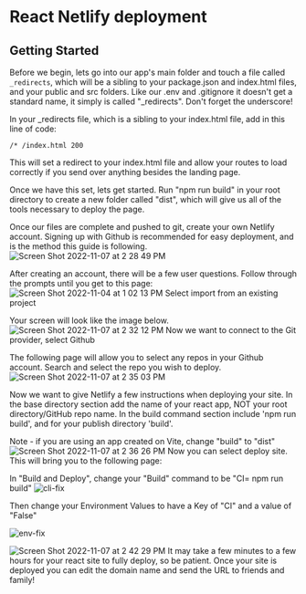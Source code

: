 # React Netlify deployment

## Getting Started 

Before we begin, lets go into our app's main folder and touch a file called `_redirects`, which will be a sibling to your package.json and index.html files, and your public and src folders. Like our .env and .gitignore it doesn't get a standard name, it simply is called "_redirects". Don't forget the underscore!

In your _redirects file, which is a sibling to your index.html file, add in this line of code:
```
/* /index.html 200
```

This will set a redirect to your index.html file and allow your routes to load correctly if you send over anything besides the landing page.

Once we have this set, lets get started. Run "npm run build" in your root directory to create a new folder called "dist", which will give us all of the tools necessary to deploy the page.

Once our files are complete and pushed to git, create your own Netlify account. Signing up with Github is recommended for easy deployment, and is the method this guide is following. 
![Screen Shot 2022-11-07 at 2 28 49 PM](https://user-images.githubusercontent.com/100215009/200397628-f129e2eb-687d-4c9e-ba84-ca246aa4eb10.png)

After creating an account, there will be a few user questions. Follow through the prompts until you get to this page:
![Screen Shot 2022-11-04 at 1 02 13 PM](https://user-images.githubusercontent.com/100215009/200397901-8c06e05b-c2b7-43c3-933d-fd11d3468278.png)
Select import from an existing project

Your screen will look like the image below.
![Screen Shot 2022-11-07 at 2 32 12 PM](https://user-images.githubusercontent.com/100215009/200398269-0d43a93d-0111-41ba-8f1d-12d07e7209cd.png)
Now we want to connect to the Git provider, select Github

The following page will allow you to select any repos in your Github account. Search and select the repo you wish to deploy. 
![Screen Shot 2022-11-07 at 2 35 03 PM](https://user-images.githubusercontent.com/100215009/200398694-351d342b-39f4-4d44-8b84-b2a39a6ce189.png)

Now we want to give Netlify a few instructions when deploying your site. In the base directory section add the name of your react app, NOT your root directory/GitHub repo name. In the build command section include 'npm run build', and for your publish directory 'build'.  

Note - if you are using an app created on Vite, change "build" to "dist"
![Screen Shot 2022-11-07 at 2 36 26 PM](https://user-images.githubusercontent.com/100215009/200419058-db45d9b3-0130-4cdc-a3d1-1f10387aaa69.png)
Now you can select deploy site. This will bring you to the following page:

In "Build and Deploy", change your "Build" command to be "CI= npm run build"
![cli-fix](https://i.stack.imgur.com/239it.png)

Then change your Environment Values to have a Key of "CI" and a value of "False"

![env-fix](https://i.stack.imgur.com/EHSqn.png)


![Screen Shot 2022-11-07 at 2 42 29 PM](https://user-images.githubusercontent.com/100215009/200400035-072d323f-a0e7-448f-9ebf-771e4ed22e84.png)
It may take a few minutes to a few hours for your react site to fully deploy, so be patient. Once your site is deployed you can edit the domain name and send the URL to friends and family! 





